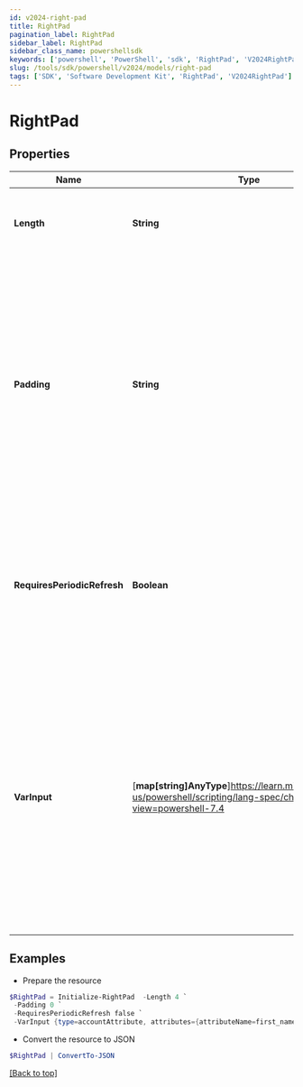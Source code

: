 ```yaml
---
id: v2024-right-pad
title: RightPad
pagination_label: RightPad
sidebar_label: RightPad
sidebar_class_name: powershellsdk
keywords: ['powershell', 'PowerShell', 'sdk', 'RightPad', 'V2024RightPad'] 
slug: /tools/sdk/powershell/v2024/models/right-pad
tags: ['SDK', 'Software Development Kit', 'RightPad', 'V2024RightPad']
---
```



# RightPad

## Properties

Name | Type | Description | Notes
------------ | ------------- | ------------- | -------------
**Length** | **String** | An integer value for the desired length of the final output string | [required]
**Padding** | **String** | A string value representing the character that the incoming data should be padded with to get to the desired length   If not provided, the transform will default to a single space ("" "") character for padding  | [optional] 
**RequiresPeriodicRefresh** | **Boolean** | A value that indicates whether the transform logic should be re-evaluated every evening as part of the identity refresh process | [optional] [default to $false]
**VarInput** | [**map[string]AnyType**]https://learn.microsoft.com/en-us/powershell/scripting/lang-spec/chapter-04?view=powershell-7.4 | This is an optional attribute that can explicitly define the input data which will be fed into the transform logic. If input is not provided, the transform will take its input from the source and attribute combination configured via the UI. | [optional] 

## Examples

- Prepare the resource
```powershell
$RightPad = Initialize-RightPad  -Length 4 `
 -Padding 0 `
 -RequiresPeriodicRefresh false `
 -VarInput {type=accountAttribute, attributes={attributeName=first_name, sourceName=Source}}
```

- Convert the resource to JSON
```powershell
$RightPad | ConvertTo-JSON
```


[[Back to top]](#) 

